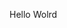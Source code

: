 Hello Wolrd


















































































































































































































































































































































































































































































































































































































































































































































































































































































































































































































































































































































































































